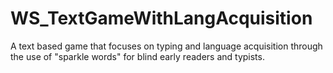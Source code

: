 # WS_TextGameWithLangAcquisition
A text based game that focuses on typing and language acquisition through the use of "sparkle words" for blind early readers and typists.
